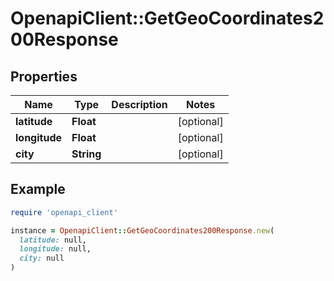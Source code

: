 # OpenapiClient::GetGeoCoordinates200Response

## Properties

| Name | Type | Description | Notes |
| ---- | ---- | ----------- | ----- |
| **latitude** | **Float** |  | [optional] |
| **longitude** | **Float** |  | [optional] |
| **city** | **String** |  | [optional] |

## Example

```ruby
require 'openapi_client'

instance = OpenapiClient::GetGeoCoordinates200Response.new(
  latitude: null,
  longitude: null,
  city: null
)
```

